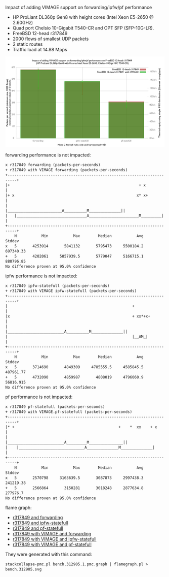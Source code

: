 Impact of adding VIMAGE support on forwarding/ipfw/pf performance
  - HP ProLiant DL360p Gen8 with height cores (Intel Xeon E5-2650 @ 2.60GHz)
  - Quad port Chelsio 10-Gigabit T540-CR and OPT SFP (SFP-10G-LR).
  - FreeBSD 12-head r317849
  - 2000 flows of smallest UDP packets
  - 2 static routes
  - Traffic load at 14.88 Mpps

![Impact of adding VIMAGE support on forwarding/ipfw/pf performance](graph.png)


forwarding performance is not impacted:
```
x r317849 forwarding (packets-per-seconds)
+ r317849 with VIMAGE forwarding (packets-per-seconds)
+--------------------------------------------------------------------------+
|+                                                         + x             |
|+ x                                                      x* x+            |
|                      |________________________A__________M______________||
|   |_______________________________A______________________M_________|     |
+--------------------------------------------------------------------------+
    N           Min           Max        Median           Avg        Stddev
x   5       4253914       5841132       5795473     5500184.2     697340.33
+   5       4202061     5857939.5       5779047     5166715.1     880796.85
No difference proven at 95.0% confidence
```

ipfw performance is not impacted:

```
x r317849 ipfw-statefull (packets-per-seconds)
+ r317849 with VIMAGE ipfw-statefull (packets-per-seconds)
+--------------------------------------------------------------------------+
|                                                       +                  |
|x                                                      + xx*+x+           |
|                     |_________________________A__________M______________||
|                                                       |__AM_|            |
+--------------------------------------------------------------------------+
    N           Min           Max        Median           Avg        Stddev
x   5       3714690       4849309     4785555.5     4585845.5     487961.77
+   5       4732090       4859987       4808019     4796060.9     56816.915
No difference proven at 95.0% confidence
```

pf performance is not impacted:

```
x r317849 pf-statefull (packets-per-seconds)
+ r317849 with VIMAGE.pf-statefull (packets-per-seconds)
+--------------------------------------------------------------------------+
|* +                                              +    *  xx    + x        |
|                     |_________________________A_________M_______________||
|    |_____________________________A______________M______________|         |
+--------------------------------------------------------------------------+
    N           Min           Max        Median           Avg        Stddev
x   5       2570798     3163639.5       3087873     2997438.3     241219.38
+   5       2566864       3150281       3018248     2877634.8      277976.7
No difference proven at 95.0% confidence
```

flame graph:
   - [r317849 and forwarding](bench.317849.forwarding.svg)
   - [r317849 and ipfw-statefull](bench.317849.ipfw-statefull.svg)
   - [r317849 and pf-statefull](bench.317849.pf-statefull.svg)
   - [r317849 with VIMAGE and forwarding](bench.317849VIMAGE.forwarding.svg)
   - [r317849 with VIMAGE and ipfw-statefull](bench.317849VIMAGE.ipfw-statefull.svg)
   - [r317849 with VIMAGE and pf-statefull](bench.317849VIMAGE.pf-statefull.svg)

They were generated with this command:
```
stackcollapse-pmc.pl bench.312905.1.pmc.graph | flamegraph.pl > bench.312905.svg

```
